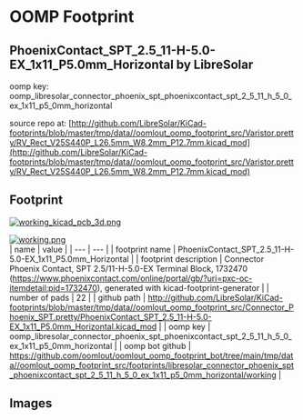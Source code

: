 # OOMP Footprint  
## PhoenixContact_SPT_2.5_11-H-5.0-EX_1x11_P5.0mm_Horizontal  by LibreSolar  
  
oomp key: oomp_libresolar_connector_phoenix_spt_phoenixcontact_spt_2_5_11_h_5_0_ex_1x11_p5_0mm_horizontal  
  
source repo at: [http://github.com/LibreSolar/KiCad-footprints/blob/master/tmp/data//oomlout_oomp_footprint_src/Varistor.pretty/RV_Rect_V25S440P_L26.5mm_W8.2mm_P12.7mm.kicad_mod](http://github.com/LibreSolar/KiCad-footprints/blob/master/tmp/data//oomlout_oomp_footprint_src/Varistor.pretty/RV_Rect_V25S440P_L26.5mm_W8.2mm_P12.7mm.kicad_mod)  
## Footprint  
  
[![working_kicad_pcb_3d.png](working_kicad_pcb_3d_600.png)](working_kicad_pcb_3d.png)  
  
[![working.png](working_600.png)](working.png)  
| name | value | 
| --- | --- | 
| footprint name | PhoenixContact_SPT_2.5_11-H-5.0-EX_1x11_P5.0mm_Horizontal | 
| footprint description | Connector Phoenix Contact, SPT 2.5/11-H-5.0-EX Terminal Block, 1732470 (https://www.phoenixcontact.com/online/portal/gb/?uri=pxc-oc-itemdetail:pid=1732470), generated with kicad-footprint-generator | 
| number of pads | 22 | 
| github path | http://github.com/LibreSolar/KiCad-footprints/blob/master/tmp/data//oomlout_oomp_footprint_src/Connector_Phoenix_SPT.pretty/PhoenixContact_SPT_2.5_11-H-5.0-EX_1x11_P5.0mm_Horizontal.kicad_mod | 
| oomp key | oomp_libresolar_connector_phoenix_spt_phoenixcontact_spt_2_5_11_h_5_0_ex_1x11_p5_0mm_horizontal | 
| oomp bot github | https://github.com/oomlout/oomlout_oomp_footprint_bot/tree/main/tmp/data//oomlout_oomp_footprint_src/footprints/libresolar_connector_phoenix_spt_phoenixcontact_spt_2_5_11_h_5_0_ex_1x11_p5_0mm_horizontal/working | 
## Images  
